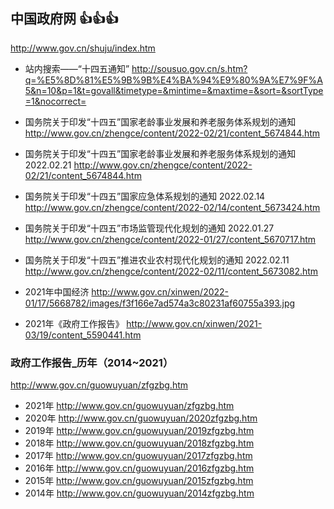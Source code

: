 ## 中国政府网 :+1::+1::+1:
http://www.gov.cn/shuju/index.htm
- 站内搜索——“十四五通知”
  http://sousuo.gov.cn/s.htm?q=%E5%8D%81%E5%9B%9B%E4%BA%94%E9%80%9A%E7%9F%A5&n=10&p=1&t=govall&timetype=&mintime=&maxtime=&sort=&sortType=1&nocorrect=

- 国务院关于印发“十四五”国家老龄事业发展和养老服务体系规划的通知
  http://www.gov.cn/zhengce/content/2022-02/21/content_5674844.htm
- 国务院关于印发“十四五”国家老龄事业发展和养老服务体系规划的通知	2022.02.21
  http://www.gov.cn/zhengce/content/2022-02/21/content_5674844.htm
- 国务院关于印发“十四五”国家应急体系规划的通知	2022.02.14
  http://www.gov.cn/zhengce/content/2022-02/14/content_5673424.htm
- 国务院关于印发“十四五”市场监管现代化规划的通知	2022.01.27
  http://www.gov.cn/zhengce/content/2022-01/27/content_5670717.htm
- 国务院关于印发“十四五”推进农业农村现代化规划的通知	2022.02.11
  http://www.gov.cn/zhengce/content/2022-02/11/content_5673082.htm

- 2021年中国经济
  http://www.gov.cn/xinwen/2022-01/17/5668782/images/f3f166e7ad574a3c80231af60755a393.jpg
- 2021年《政府工作报告》
  http://www.gov.cn/xinwen/2021-03/19/content_5590441.htm

###  政府工作报告_历年（2014~2021）
http://www.gov.cn/guowuyuan/zfgzbg.htm
- 2021年
  http://www.gov.cn/guowuyuan/zfgzbg.htm
- 2020年
  http://www.gov.cn/guowuyuan/2020zfgzbg.htm
- 2019年
  http://www.gov.cn/guowuyuan/2019zfgzbg.htm
- 2018年
  http://www.gov.cn/guowuyuan/2018zfgzbg.htm
- 2017年
  http://www.gov.cn/guowuyuan/2017zfgzbg.htm
- 2016年
  http://www.gov.cn/guowuyuan/2016zfgzbg.htm
- 2015年
  http://www.gov.cn/guowuyuan/2015zfgzbg.htm
- 2014年
  http://www.gov.cn/guowuyuan/2014zfgzbg.htm
